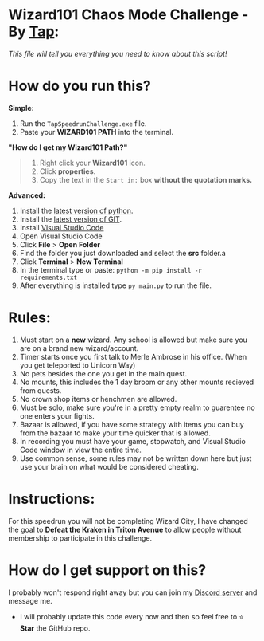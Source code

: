 

# Wizard101 Chaos Mode Challenge - By [Tap](https://www.tapwater.dev): 
*This file will tell you everything you need to know about this script!*

# How do you run this?

**Simple:**
1. Run the `TapSpeedrunChallenge.exe` file.
2. Paste your **WIZARD101 PATH** into the terminal.

__"How do I get my Wizard101 Path?"__
> 1. Right click your **Wizard101** icon.
> 2. Click **properties**.
> 3. Copy the text in the `Start in:` box __**without** the quotation marks.__

**Advanced:**
1. Install the [latest version of python](https://www.python.org/downloads/).
2. Install the [latest version of GIT](https://git-scm.com/download/win).
3. Install [Visual Studio Code](https://code.visualstudio.com)
4. Open Visual Studio Code
5. Click **File** > **Open Folder**
6. Find the folder you just downloaded and select the **src** folder.a
7. Click **Terminal** > **New Terminal**
8. In the terminal type or paste: `python -m pip install -r requirements.txt`
9. After everything is installed type `py main.py` to run the file.

# Rules:
1. Must start on a **new** wizard. Any school is allowed but make sure you are on a brand new wizard/account.
2. Timer starts once you first talk to Merle Ambrose in his office. (When you get teleported to Unicorn Way)
3. No pets besides the one you get in the main quest.
4. No mounts, this includes the 1 day broom or any other mounts recieved from quests.
5. No crown shop items or henchmen are allowed.
5. Must be solo, make sure you're in a pretty empty realm to guarentee no one enters your fights.
6. Bazaar is allowed, if you have some strategy with items you can buy from the bazaar to make your time quicker that is allowed.
7. In recording you must have your game, stopwatch, and Visual Studio Code window in view the entire time.
8. Use common sense, some rules may not be written down here but just use your brain on what would be considered cheating.

# Instructions:

For this speedrun you will not be completing Wizard City, I have changed the goal to **Defeat the Kraken in Triton Avenue** to allow people without membership to participate in this challenge.

# How do I get support on this?

I probably won't respond right away but you can join my [Discord server](https://discord.com/invite/49EZMGKx6p) and message me.
- I will probably update this code every now and then so feel free to ⭐ **Star** the GitHub repo.

